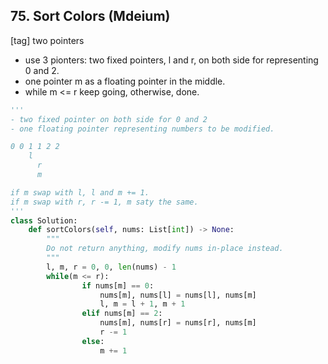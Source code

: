 ## 75. Sort Colors (Mdeium)
\[tag\] two pointers
- use 3 pionters: two fixed pointers, l and r, on both side for representing 0 and 2.
- one pointer m as a floating pointer in the middle.
- while m <= r keep going, otherwise, done. 

```python
'''
- two fixed pointer on both side for 0 and 2
- one floating pointer representing numbers to be modified.

0 0 1 1 2 2
    l        
      r
      m

if m swap with l, l and m += 1.
if m swap with r, r -= 1, m saty the same.
'''
class Solution:
    def sortColors(self, nums: List[int]) -> None:
        """
        Do not return anything, modify nums in-place instead.
        """
        l, m, r = 0, 0, len(nums) - 1
        while(m <= r):
                if nums[m] == 0:
                    nums[m], nums[l] = nums[l], nums[m]
                    l, m = l + 1, m + 1
                elif nums[m] == 2:
                    nums[m], nums[r] = nums[r], nums[m]
                    r -= 1
                else:
                    m += 1
```

